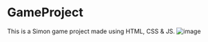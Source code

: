 # GameProject
This is a Simon game project made using HTML, CSS & JS.
![image](https://github.com/Tushar-Dhingra/GameProject/assets/120412316/e44601b7-f231-459e-8d84-ea1e1bbadc4a)
